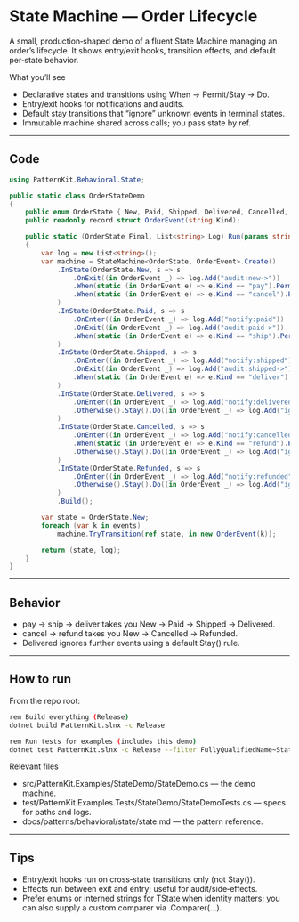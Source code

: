 # State Machine — Order Lifecycle

A small, production‑shaped demo of a fluent State Machine managing an order’s lifecycle. It shows entry/exit hooks, transition effects, and default per‑state behavior.

What you’ll see
- Declarative states and transitions using When → Permit/Stay → Do.
- Entry/exit hooks for notifications and audits.
- Default stay transitions that “ignore” unknown events in terminal states.
- Immutable machine shared across calls; you pass state by ref.

---
## Code
```csharp
using PatternKit.Behavioral.State;

public static class OrderStateDemo
{
    public enum OrderState { New, Paid, Shipped, Delivered, Cancelled, Refunded }
    public readonly record struct OrderEvent(string Kind);

    public static (OrderState Final, List<string> Log) Run(params string[] events)
    {
        var log = new List<string>();
        var machine = StateMachine<OrderState, OrderEvent>.Create()
            .InState(OrderState.New, s => s
                .OnExit((in OrderEvent _) => log.Add("audit:new->"))
                .When(static (in OrderEvent e) => e.Kind == "pay").Permit(OrderState.Paid).Do((in OrderEvent _) => log.Add("charge"))
                .When(static (in OrderEvent e) => e.Kind == "cancel").Permit(OrderState.Cancelled).Do((in OrderEvent _) => log.Add("cancel"))
            )
            .InState(OrderState.Paid, s => s
                .OnEnter((in OrderEvent _) => log.Add("notify:paid"))
                .OnExit((in OrderEvent _) => log.Add("audit:paid->"))
                .When(static (in OrderEvent e) => e.Kind == "ship").Permit(OrderState.Shipped).Do((in OrderEvent _) => log.Add("ship"))
            )
            .InState(OrderState.Shipped, s => s
                .OnEnter((in OrderEvent _) => log.Add("notify:shipped"))
                .OnExit((in OrderEvent _) => log.Add("audit:shipped->"))
                .When(static (in OrderEvent e) => e.Kind == "deliver").Permit(OrderState.Delivered).Do((in OrderEvent _) => log.Add("deliver"))
            )
            .InState(OrderState.Delivered, s => s
                .OnEnter((in OrderEvent _) => log.Add("notify:delivered"))
                .Otherwise().Stay().Do((in OrderEvent _) => log.Add("ignore"))
            )
            .InState(OrderState.Cancelled, s => s
                .OnEnter((in OrderEvent _) => log.Add("notify:cancelled"))
                .When(static (in OrderEvent e) => e.Kind == "refund").Permit(OrderState.Refunded).Do((in OrderEvent _) => log.Add("refund"))
                .Otherwise().Stay().Do((in OrderEvent _) => log.Add("ignore"))
            )
            .InState(OrderState.Refunded, s => s
                .OnEnter((in OrderEvent _) => log.Add("notify:refunded"))
                .Otherwise().Stay().Do((in OrderEvent _) => log.Add("ignore"))
            )
            .Build();

        var state = OrderState.New;
        foreach (var k in events)
            machine.TryTransition(ref state, in new OrderEvent(k));

        return (state, log);
    }
}
```

---
## Behavior
- pay → ship → deliver takes you New → Paid → Shipped → Delivered.
- cancel → refund takes you New → Cancelled → Refunded.
- Delivered ignores further events using a default Stay() rule.

---
## How to run
From the repo root:

```bash
rem Build everything (Release)
dotnet build PatternKit.slnx -c Release

rem Run tests for examples (includes this demo)
dotnet test PatternKit.slnx -c Release --filter FullyQualifiedName~StateDemo
```

Relevant files
- src/PatternKit.Examples/StateDemo/StateDemo.cs — the demo machine.
- test/PatternKit.Examples.Tests/StateDemo/StateDemoTests.cs — specs for paths and logs.
- docs/patterns/behavioral/state/state.md — the pattern reference.

---
## Tips
- Entry/exit hooks run on cross‑state transitions only (not Stay()).
- Effects run between exit and entry; useful for audit/side‑effects.
- Prefer enums or interned strings for TState when identity matters; you can also supply a custom comparer via .Comparer(...).

